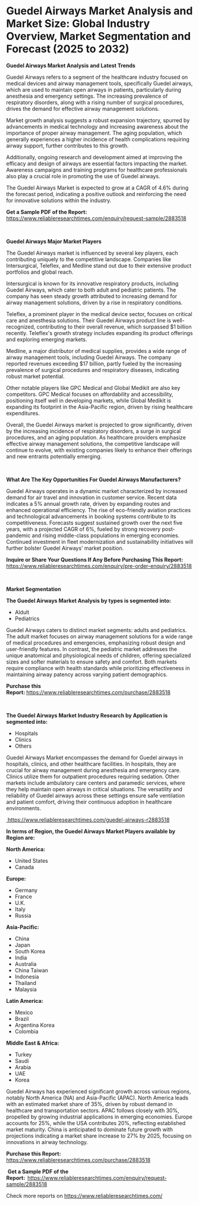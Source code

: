 <p><h1>Guedel Airways Market Analysis and Market Size: Global Industry Overview, Market Segmentation and Forecast (2025 to 2032)</h1></p><p><strong>Guedel Airways Market Analysis and Latest Trends</strong></p>
<p><p>Guedel Airways refers to a segment of the healthcare industry focused on medical devices and airway management tools, specifically Guedel airways, which are used to maintain open airways in patients, particularly during anesthesia and emergency settings. The increasing prevalence of respiratory disorders, along with a rising number of surgical procedures, drives the demand for effective airway management solutions. </p><p>Market growth analysis suggests a robust expansion trajectory, spurred by advancements in medical technology and increasing awareness about the importance of proper airway management. The aging population, which generally experiences a higher incidence of health complications requiring airway support, further contributes to this growth. </p><p>Additionally, ongoing research and development aimed at improving the efficacy and design of airways are essential factors impacting the market. Awareness campaigns and training programs for healthcare professionals also play a crucial role in promoting the use of Guedel airways. </p><p>The Guedel Airways Market is expected to grow at a CAGR of 4.6% during the forecast period, indicating a positive outlook and reinforcing the need for innovative solutions within the industry.</p></p>
<p><strong>Get a Sample PDF of the Report:&nbsp;</strong> <a href="https://www.reliableresearchtimes.com/enquiry/request-sample/2883518?utm_campaign=3088&utm_medium=2&utm_source=Github&utm_content=ia&utm_term=13032025&utm_id=guedel-airways">https://www.reliableresearchtimes.com/enquiry/request-sample/2883518</a></p>
<p>&nbsp;</p>
<p><strong>Guedel Airways Major Market Players</strong></p>
<p><p>The Guedel Airways market is influenced by several key players, each contributing uniquely to the competitive landscape. Companies like Intersurgical, Teleflex, and Medline stand out due to their extensive product portfolios and global reach.</p><p>Intersurgical is known for its innovative respiratory products, including Guedel Airways, which cater to both adult and pediatric patients. The company has seen steady growth attributed to increasing demand for airway management solutions, driven by a rise in respiratory conditions. </p><p>Teleflex, a prominent player in the medical device sector, focuses on critical care and anesthesia solutions. Their Guedel Airways product line is well-recognized, contributing to their overall revenue, which surpassed $1 billion recently. Teleflex's growth strategy includes expanding its product offerings and exploring emerging markets.</p><p>Medline, a major distributor of medical supplies, provides a wide range of airway management tools, including Guedel Airways. The company reported revenues exceeding $17 billion, partly fueled by the increasing prevalence of surgical procedures and respiratory diseases, indicating robust market potential.</p><p>Other notable players like GPC Medical and Global Medikit are also key competitors. GPC Medical focuses on affordability and accessibility, positioning itself well in developing markets, while Global Medikit is expanding its footprint in the Asia-Pacific region, driven by rising healthcare expenditures.</p><p>Overall, the Guedel Airways market is projected to grow significantly, driven by the increasing incidence of respiratory disorders, a surge in surgical procedures, and an aging population. As healthcare providers emphasize effective airway management solutions, the competitive landscape will continue to evolve, with existing companies likely to enhance their offerings and new entrants potentially emerging.</p></p>
<p>&nbsp;</p>
<p><strong>What Are The Key Opportunities For Guedel Airways Manufacturers?</strong></p>
<p><p>Guedel Airways operates in a dynamic market characterized by increased demand for air travel and innovation in customer service. Recent data indicates a 5% annual growth rate, driven by expanding routes and enhanced operational efficiency. The rise of eco-friendly aviation practices and technological advancements in booking systems contribute to its competitiveness. Forecasts suggest sustained growth over the next five years, with a projected CAGR of 6%, fueled by strong recovery post-pandemic and rising middle-class populations in emerging economies. Continued investment in fleet modernization and sustainability initiatives will further bolster Guedel Airways’ market position.</p></p>
<p><strong>Inquire or Share Your Questions If Any Before Purchasing This Report:</strong> <a href="https://www.reliableresearchtimes.com/enquiry/pre-order-enquiry/2883518?utm_campaign=3088&utm_medium=2&utm_source=Github&utm_content=ia&utm_term=13032025&utm_id=guedel-airways">https://www.reliableresearchtimes.com/enquiry/pre-order-enquiry/2883518</a></p>
<p>&nbsp;</p>
<p><strong>Market Segmentation</strong></p>
<p><strong>The Guedel Airways Market Analysis by types is segmented into:</strong></p>
<p><ul><li>Aldult</li><li>Pediatrics</li></ul></p>
<p><p>Guedel Airways caters to distinct market segments: adults and pediatrics. The adult market focuses on airway management solutions for a wide range of medical procedures and emergencies, emphasizing robust design and user-friendly features. In contrast, the pediatric market addresses the unique anatomical and physiological needs of children, offering specialized sizes and softer materials to ensure safety and comfort. Both markets require compliance with health standards while prioritizing effectiveness in maintaining airway patency across varying patient demographics.</p></p>
<p><strong>Purchase this Report:&nbsp;</strong><a href="https://www.reliableresearchtimes.com/purchase/2883518?utm_campaign=3088&utm_medium=2&utm_source=Github&utm_content=ia&utm_term=13032025&utm_id=guedel-airways">https://www.reliableresearchtimes.com/purchase/2883518</a></p>
<p>&nbsp;</p>
<p><strong>The Guedel Airways Market Industry Research by Application is segmented into:</strong></p>
<p><ul><li>Hospitals</li><li>Clinics</li><li>Others</li></ul></p>
<p><p>Guedel Airways Market encompasses the demand for Guedel airways in hospitals, clinics, and other healthcare facilities. In hospitals, they are crucial for airway management during anesthesia and emergency care. Clinics utilize them for outpatient procedures requiring sedation. Other markets include ambulatory care centers and paramedic services, where they help maintain open airways in critical situations. The versatility and reliability of Guedel airways across these settings ensure safe ventilation and patient comfort, driving their continuous adoption in healthcare environments.</p></p>
<p><a href="https://www.reliableresearchtimes.com/guedel-airways-r2883518?utm_campaign=3088&utm_medium=2&utm_source=Github&utm_content=ia&utm_term=13032025&utm_id=guedel-airways">&nbsp;https://www.reliableresearchtimes.com/guedel-airways-r2883518</a></p>
<p><strong>In terms of Region, the Guedel Airways Market Players available by Region are:</strong></p>
<p>
    <p> <strong> North America: </strong>
        <ul>
            <li>United States</li>
            <li>Canada</li>
        </ul>
        </p> 
    <p> <strong> Europe: </strong>
        <ul>
            <li>Germany</li>
            <li>France</li>
            <li>U.K.</li>
            <li>Italy</li>
            <li>Russia</li>
        </ul>
        </p> 
    <p> <strong> Asia-Pacific: </strong>
        <ul>
            <li>China</li>
            <li>Japan</li>
            <li>South Korea</li>
            <li>India</li>
            <li>Australia</li>
            <li>China Taiwan</li>
            <li>Indonesia</li>
            <li>Thailand</li>
            <li>Malaysia</li>
        </ul>
        </p> 
    <p> <strong> Latin America: </strong>
        <ul>
            <li>Mexico</li>
            <li>Brazil</li>
            <li>Argentina Korea</li>
            <li>Colombia</li>
        </ul>
        </p> 
    <p> <strong> Middle East & Africa: </strong>
        <ul>
            <li>Turkey</li>
            <li>Saudi</li>
            <li>Arabia</li>
            <li>UAE</li>
            <li>Korea</li>
        </ul>
    </p>
    </p>
<p><p>Guedel Airways has experienced significant growth across various regions, notably North America (NA) and Asia-Pacific (APAC). North America leads with an estimated market share of 35%, driven by robust demand in healthcare and transportation sectors. APAC follows closely with 30%, propelled by growing industrial applications in emerging economies. Europe accounts for 25%, while the USA contributes 20%, reflecting established market maturity. China is anticipated to dominate future growth with projections indicating a market share increase to 27% by 2025, focusing on innovations in airway technology.</p></p>
<p><strong>Purchase this Report: </strong><a href="https://www.reliableresearchtimes.com/purchase/2883518?utm_campaign=3088&utm_medium=2&utm_source=Github&utm_content=ia&utm_term=13032025&utm_id=guedel-airways">https://www.reliableresearchtimes.com/purchase/2883518</a></p>
<p>&nbsp;<strong>Get a Sample PDF of the Report:&nbsp;&nbsp;</strong><a href="https://www.reliableresearchtimes.com/enquiry/request-sample/2883518?utm_campaign=3088&utm_medium=2&utm_source=Github&utm_content=ia&utm_term=13032025&utm_id=guedel-airways">https://www.reliableresearchtimes.com/enquiry/request-sample/2883518</a></p>
<p><strong></strong></p>
<p>Check more reports on <a href="https://www.reliableresearchtimes.com/?utm_campaign=3088&utm_medium=2&utm_source=Github&utm_content=ia&utm_term=13032025&utm_id=guedel-airways">https://www.reliableresearchtimes.com/</a></p>